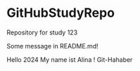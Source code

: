 # GitHubStudyRepo
Repository for study 123

Some message in README.md!

Hello 2024 My name ist Alina !
Git-Hahaber